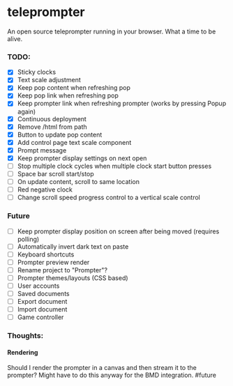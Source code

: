 # teleprompter
An open source teleprompter running in your browser. What a time to be alive.

### TODO:
- [x] Sticky clocks
- [x] Text scale adjustment
- [x] Keep pop content when refreshing pop
- [x] Keep pop link when refreshing pop
- [x] Keep prompter link when refreshing prompter (works by pressing Popup again)
- [x] Continuous deployment
- [x] Remove /html from path
- [x] Button to update pop content
- [x] Add control page text scale component
- [x] Prompt message
- [x] Keep prompter display settings on next open
- [ ] Stop multiple clock cycles when multiple clock start button presses
- [ ] Space bar scroll start/stop
- [ ] On update content, scroll to same location
- [ ] Red negative clock
- [ ] Change scroll speed progress control to a vertical scale control

### Future
- [ ] Keep prompter display position on screen after being moved (requires polling)
- [ ] Automatically invert dark text on paste
- [ ] Keyboard shortcuts
- [ ] Prompter preview render
- [ ] Rename project to "Prompter"?
- [ ] Prompter themes/layouts (CSS based)
- [ ] User accounts 
- [ ] Saved documents 
- [ ] Export document 
- [ ] Import document 
- [ ] Game controller 

### Thoughts:
#### Rendering
Should I render the prompter in a canvas and then stream it to the prompter? Might have to do this anyway for the BMD integration. #future
